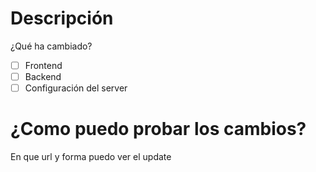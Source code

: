 # Descripción
¿Qué ha cambiado?

- [ ] Frontend
- [ ] Backend
- [ ] Configuración del server

# ¿Como puedo probar los cambios?
En que url y forma puedo ver el update

